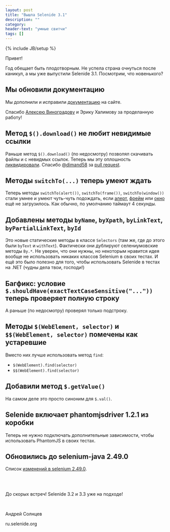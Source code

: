 ```yaml
---
layout: post
title: "Вышла Selenide 3.1"
description: ""
category:
header-text: "умные свитчи"
tags: []
---
```

{% include JB/setup %}

Привет!

Год обещает быть плодотворным. Не успела страна очнуться после каникул, а мы уже выпустили Selenide 3.1. 
Посмотрим, что новенького?

## Мы обновили документацию

Мы дополнили и исправили [документацию](/documentation.html) на сайте.

Спасибо [Алексею Виноградову](https://github.com/vinogradoff) и Эрику Халимову за проделанную работу!


## Метод `$().download()` не любит невидимые ссылки

Раньше метод `$().download()` (по недосмотру) позволял скачивать файлы и с невидмых ссылок. 
Теперь мы эту оплошность [ликвидировали](https://github.com/codeborne/selenide/issues/263). 
Спасибо [@dimand58](https://github.com/dimand58) за [pull request](https://github.com/codeborne/selenide/pull/264). 

## Методы `switchTo(...)` теперь умеют ждать

Теперь методы `switchTo(alert())`, `switchTo(frame())`, `switchTo(window())` стали умнее и умеют чуть-чуть подождать, если 
[алерт](https://github.com/codeborne/selenide/issues/206), [фрейм](https://github.com/codeborne/selenide/issues/206) 
или [окно](https://github.com/codeborne/selenide/issues/271) ещё не загрузилось. Как обычно, по умолчанию таймаут 4 секунды.

## Добавлены методы `byName`, `byXpath`, `byLinkText`, `byPartialLinkText`, `byId` 

Это новые статические методы в классе `Selectors` (там же, где до этого были `byText` и `withText`).
Фактически они дублируют селениумовские методы `By.*`. Не уверен, что они нужны, но некоторым нравится идея 
вообще не использовать никаких классов Selenium в своих тестах. 
И ещё это было полезно для того, чтобы использовать Selenide в тестах на .NET (чудны дела твои, господи!) 

## Багфикс: условие `$.shouldHave(exactTextCaseSensitive("..."))` теперь проверяет полную строку

А раньше (по недосмотру) проверял только подстроку.

## Методы `$(WebElement, selector)` и `$$(WebElement, selector)` помечены как устаревшие

Вместо них лучше использовать метод `find`:

 * `$(WebElement).find(selector)`
 * `$$(WebElement).find(selector)`

## Добавили метод `$.getValue()`

На самом деле это просто синоним для `$.val()`.

## Selenide включает phantomjsdriver 1.2.1 из коробки

Теперь не нужно подключать дополнительные зависимости, чтобы использовать PhantomJS в своих тестах.

## Обновились до selenium-java 2.49.0

Список [изменений в selenium 2.49.0]({{site.SELENIUM_CHANGELOG}}).

<br/>
<br/>

До скорых встреч!
Selenide 3.2 и 3.3 уже на подходе!

<br/>

Андрей Солнцев

ru.selenide.org
